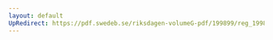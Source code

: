 ```yaml
---
layout: default
UpRedirect: https://pdf.swedeb.se/riksdagen-volumeG-pdf/199899/reg_199899/reg_199899_0065.pdf
---
```

